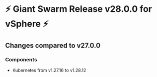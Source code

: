 # :zap: Giant Swarm Release v28.0.0 for vSphere :zap:

## Changes compared to v27.0.0

### Components

- Kubernetes from v1.27.16 to v1.28.12

